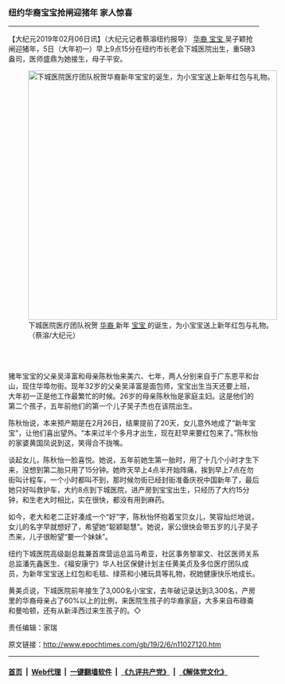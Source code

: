 ### 纽约华裔宝宝抢闸迎猪年 家人惊喜
------------------------

<p>
 【大纪元2019年02月06日讯】（大纪元记者蔡溶纽约报导）
 <a href="http://www.epochtimes.com/gb/tag/%E5%8D%8E%E8%A3%94.html">
  华裔
 </a>
 <a href="http://www.epochtimes.com/gb/tag/%E5%AE%9D%E5%AE%9D.html">
  宝宝
 </a>
 吴子颖抢闸迎猪年，5日（大年初一）早上9点15分在纽约市长老会下城医院出生，重5磅3盎司，医师盛鼎为她接生，母子平安。
</p>
<figure class="wp-caption aligncenter" id="11027123" style="width: 500px">
 <img alt="下城医院医疗团队祝贺华裔新年宝宝的诞生，为小宝宝送上新年红包与礼物。" src="http://i.epochtimes.com/assets/uploads/2019/02/da852db489454f33c6efc9e3dc5b5a07-450x338.jpeg" width="500"/>
 <br/><figcaption class="wp-caption-text">
  下城医院医疗团队祝贺
  <a href="http://www.epochtimes.com/gb/tag/%E5%8D%8E%E8%A3%94.html">
   华裔
  </a>
  新年
  <a href="http://www.epochtimes.com/gb/tag/%E5%AE%9D%E5%AE%9D.html">
   宝宝
  </a>
  的诞生，为小宝宝送上新年红包与礼物。（蔡溶/大纪元）
 </figcaption><br/>
</figure><br/>
<p>
 猪年宝宝的父亲吴泽富和母亲陈秋怡来美六、七年，两人分别来自于广东恩平和台山，现住华埠勿街。现年32岁的父亲吴泽富是面包师，宝宝出生当天还要上班，大年初一正是他工作最繁忙的时候。26岁的母亲陈秋怡是家庭主妇。这是他们的第二个孩子，五年前他们的第一个儿子吴子杰也在该院出生。
</p>
<p>
 陈秋怡说，本来预产期是在2月26日，结果提前了20天，女儿意外地成了“新年宝宝”，让他们喜出望外。“本来过半个多月才出生，现在赶早来要红包来了。”陈秋怡的家婆黄国凤说到这，笑得合不拢嘴。
</p>
<p>
 谈起女儿，陈秋怡一脸喜悦。她说，五年前她生第一胎时，用了十几个小时才生下来，没想到第二胎只用了15分钟。她昨天早上4点半开始阵痛，挨到早上7点在勿街叫计程车，一个小时都叫不到，那时候勿街已经封街准备庆祝中国新年了，最后她只好叫救护车，大约8点到下城医院，进产房到宝宝出生，只经历了大约15分钟，和生老大时相比，实在很快，都没有用到麻药。
</p>
<p>
 如今，老大和老二正好凑成一个“好”字，陈秋怡怀抱着宝贝女儿，笑容灿烂地说，女儿的名字早就想好了，希望她“聪颖聪慧”。她说，家公很快会带五岁的儿子吴子杰来，儿子很盼望“要一个妹妹”。
</p>
<p>
 纽约下城医院高级副总裁兼首席营运总监马希亚，社区事务黎翠文、社区医师关系总监潘先鑫医生、《福安康宁》华人社区保健计划主任黄美贞及多位医疗团队成员，为新年宝宝送上红包和毛毯、绿茶和小猪玩具等礼物，祝她健康快乐地成长。
</p>
<p>
 黄美贞说，下城医院前年接生了3,000名小宝宝，去年破记录达到3,300名，产房里的华裔母亲占了60%以上的比例，来医院生孩子的华裔家庭，大多来自布碌崙和曼哈顿，还有从新泽西过来生孩子的。◇
</p>
<p>
 责任编辑：家瑞
</p>

原文链接：http://www.epochtimes.com/gb/19/2/6/n11027120.htm


------------------------
#### [首页](https://github.com/gfw-breaker/banned-news/blob/master/README.md) &nbsp;|&nbsp; [Web代理](https://github.com/labour-camp/helloworld) &nbsp;|&nbsp; [一键翻墙软件](https://github.com/gfw-breaker/nogfw/blob/master/README.md) &nbsp;|&nbsp; [《九评共产党》](https://github.com/gfw-breaker/9ping.md/blob/master/README.md#九评之一评共产党是什么) &nbsp;|&nbsp; [《解体党文化》](https://github.com/gfw-breaker/jtdwh.md/blob/master/README.md#绪论)

